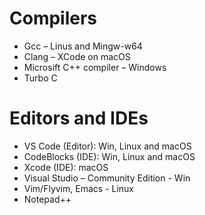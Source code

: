 # Compilers

- Gcc – Linus and Mingw-w64
- Clang – XCode on macOS
- Microsift C++ compiler – Windows
- Turbo C

# Editors and IDEs

- VS Code (Editor): Win, Linux and macOS
- CodeBlocks (IDE): Win, Linux and macOS
- Xcode (IDE): macOS
- Visual Studio – Community Edition - Win
- Vim/Flyvim, Emacs - Linux
- Notepad++

